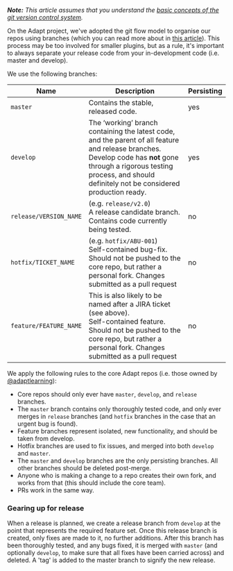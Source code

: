_**Note:** This article assumes that you understand the [basic concepts of the git version control system](https://help.github.com/articles/good-resources-for-learning-git-and-github/)._

On the Adapt project, we've adopted the git flow model to organise our repos using branches (which you can read more about in [this article](http://nvie.com/posts/a-successful-git-branching-model/)). This process may be too involved for smaller plugins, but as a rule, it's important to always separate your release code from your in-development code (i.e. master and develop).

We use the following branches:

Name | Description | Persisting
---- | ----------- | ----------
`master` | Contains the stable, released code. | yes
`develop` | The ‘working’ branch containing the latest code, and the parent of all feature and release branches. Develop code has **not** gone through a rigorous testing process, and should definitely not be considered production ready. | yes
`release/VERSION_NAME` | (e.g. `release/v2.0`)<br> A release candidate branch. Contains code currently being tested. | no
`hotfix/TICKET_NAME` | (e.g. `hotfix/ABU-001`)<br> Self-contained bug-fix. Should not be pushed to the core repo, but rather a personal fork. Changes submitted as a pull request | no
`feature/FEATURE_NAME` | This is also likely to be named after a JIRA ticket (see above).<br> Self-contained feature. Should not be pushed to the core repo, but rather a personal fork. Changes submitted as a pull request | no

We apply the following rules to the core Adapt repos (i.e. those owned by [@adaptlearning](https://github.com/adaptlearning)):

* Core repos should only ever have `master`, `develop`, and `release` branches.
* The `master` branch contains only thoroughly tested code, and only ever merges in `release` branches (and `hotfix` branches in the case that an urgent bug is found).
* Feature branches represent isolated, new functionality, and should be taken from develop.
* Hotfix branches are used to fix issues, and merged into both `develop` and `master`.
* The `master` and `develop` branches are the only persisting branches. All other branches should be deleted post-merge.
* Anyone who is making a change to a repo creates their own fork, and works from that (this should include the core team). 
* PRs work in the same way.

### Gearing up for release

When a release is planned, we create a release branch from `develop` at the point that represents the required feature set. Once this release branch is created, only fixes are made to it, no further additions. After this branch has been thoroughly tested, and any bugs fixed, it is merged with `master` (and optionally `develop`, to make sure that all fixes have been carried across) and deleted. A 'tag' is added to the master branch to signify the new release.